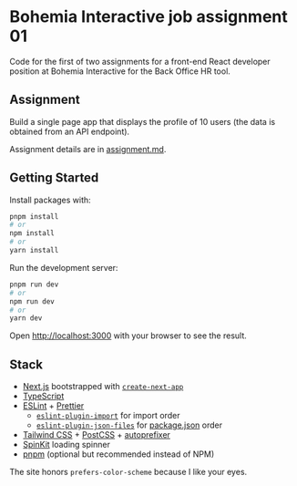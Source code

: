 # Bohemia Interactive job assignment 01

Code for the first of two assignments for a front-end React developer position at Bohemia Interactive for the Back Office HR tool.

## Assignment

Build a single page app that displays the profile of 10 users (the data is obtained from an API endpoint).

Assignment details are in [assignment.md](assignment.md).

## Getting Started

Install packages with:

```bash
pnpm install
# or
npm install
# or
yarn install
```

Run the development server:

```bash
pnpm run dev
# or
npm run dev
# or
yarn dev
```

Open [http://localhost:3000](http://localhost:3000) with your browser to see the result.

## Stack

- [Next.js](https://nextjs.org/) bootstrapped with [`create-next-app`](https://github.com/vercel/next.js/tree/canary/packages/create-next-app)
- [TypeScript](https://www.typescriptlang.org/)
- [ESLint](https://eslint.org/) + [Prettier](https://prettier.io/)
  - [`eslint-plugin-import`](https://github.com/import-js/eslint-plugin-import) for import order
  - [`eslint-plugin-json-files`](https://github.com/kellyselden/eslint-plugin-json-files) for [package.json](package.json) order
- [Tailwind CSS](https://tailwindcss.com/) + [PostCSS](https://postcss.org/) + [autoprefixer](https://github.com/postcss/autoprefixer)
- [SpinKit](https://github.com/tobiasahlin/SpinKit) loading spinner
- [pnpm](https://pnpm.io/) (optional but recommended instead of NPM)

The site honors `prefers-color-scheme` because I like your eyes.
